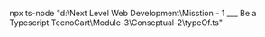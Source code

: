 npx ts-node "d:\Next Level Web Development\Misstion - 1 ___ Be a Typescript TecnoCart\Module-3\Conseptual-2\typeOf.ts"